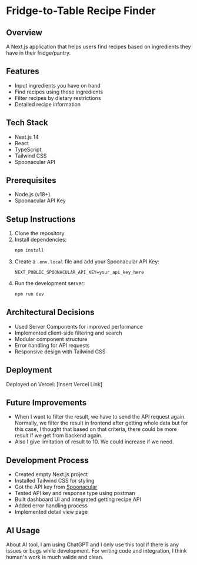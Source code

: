 # Fridge-to-Table Recipe Finder

## Overview
A Next.js application that helps users find recipes based on ingredients they have in their fridge/pantry.

## Features
- Input ingredients you have on hand
- Find recipes using those ingredients
- Filter recipes by dietary restrictions
- Detailed recipe information

## Tech Stack
- Next.js 14
- React
- TypeScript
- Tailwind CSS
- Spoonacular API

## Prerequisites
- Node.js (v18+)
- Spoonacular API Key

## Setup Instructions
1. Clone the repository
2. Install dependencies:
   ```bash
   npm install
   ```
3. Create a `.env.local` file and add your Spoonacular API Key:
   ```
   NEXT_PUBLIC_SPOONACULAR_API_KEY=your_api_key_here
   ```
4. Run the development server:
   ```bash
   npm run dev
   ```

## Architectural Decisions
- Used Server Components for improved performance
- Implemented client-side filtering and search
- Modular component structure
- Error handling for API requests
- Responsive design with Tailwind CSS

## Deployment
Deployed on Vercel: [Insert Vercel Link]

## Future Improvements
- When I want to filter the result, we have to send the API request again. Normally, we filter the result in frontend after getting whole data but for this case, I thought that based on that criteria, there could be more result if we get from backend again.
- Also I give limitation of result to 10. We could increase if we need.

## Development Process

- Created empty Next.js project
- Installed Tailwind CSS for styling
- Got the API key from [Spoonacular](https://spoonacular.com)
- Tested API key and response type using postman
- Built dashboard UI and integrated getting recipe API
- Added error handling process
- Implemented detail view page


## AI Usage
About AI tool, I am using ChatGPT and I only use this tool if there is any issues or bugs while development. For writing code and integration, I think human's work is much valide and clean.